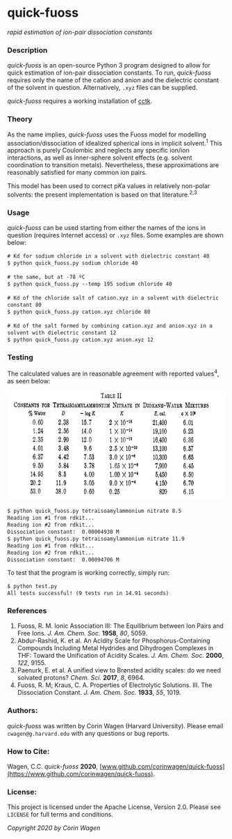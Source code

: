 # quick-fuoss

*rapid estimation of ion-pair dissociation constants*

### Description

*quick-fuoss* is an open-source Python 3 program designed to allow for quick estimation of ion-pair dissociation constants.
To run, *quick-fuoss* requires only the name of the cation and anion and the dielectric constant of the solvent in question.
Alternatively, `.xyz` files can be supplied.

*quick-fuoss* requires a working installation of [cctk](https://cctk.readthedocs.io/en/latest/).

### Theory

As the name implies, *quick-fuoss* uses the Fuoss model for modelling association/dissociation of idealized spherical ions in implicit solvent.<sup>1</sup>
This approach is purely Coulombic and neglects any specific ion/ion interactions, as well as inner-sphere solvent effects (e.g. solvent coordination to transition metals). 
Nevertheless, these approximations are reasonably satisfied for many common ion pairs.

This model has been used to correct p*K*a values in relatively non-polar solvents: the present implementation is based on that literature.<sup>2,3</sup>

### Usage

*quick-fuoss* can be used starting from either the names of the ions in question (requires Internet access) or `.xyz` files. Some examples are shown below:

```
# Kd for sodium chloride in a solvent with dielectric constant 40
$ python quick_fuoss.py sodium chloride 40

# the same, but at -78 ºC
$ python quick_fuoss.py --temp 195 sodium chloride 40

# Kd of the chloride salt of cation.xyz in a solvent with dielectric constant 80
$ python quick_fuoss.py cation.xyz chloride 80

# Kd of the salt formed by combining cation.xyz and anion.xyz in a solvent with dielectric constant 12
$ python quick_fuoss.py cation.xyz anion.xyz 12
```

### Testing

The calculated values are in reasonable agreement with reported values<sup>4</sup>, as seen below:

<img src="static/test_data.png" height=250>

```
$ python quick_fuoss.py tetraisoamylammonium nitrate 8.5
Reading ion #1 from rdkit...
Reading ion #2 from rdkit...
Dissociation constant:	0.00004930 M
$ python quick_fuoss.py tetraisoamylammonium nitrate 11.9
Reading ion #1 from rdkit...
Reading ion #2 from rdkit...
Dissociation constant:	0.00094706 M
```
To test that the program is working correctly, simply run:

```
$ python test.py
All tests successful! (9 tests run in 14.91 seconds)
```

### References

1. Fuoss, R. M. Ionic Association III: The Equilibrium between Ion Pairs and Free Ions. *J. Am. Chem. Soc.* **1958**, *80*, 5059.
2. Abdur-Rashid, K. et al. An Acidity Scale for Phosphorus-Containing Compounds Including Metal Hydrides and Dihydrogen Complexes in THF: Toward the Unification of Acidity Scales. *J. Am. Chem. Soc.* **2000**, *122*, 9155.
3. Paenurk, E. et al. A unified view to Brønsted acidity scales: do we need solvated protons? *Chem. Sci.* **2017**, *8*, 6964.
4. Fuoss, R. M; Kraus, C. A. Properties of Electrolytic Solutions. III. The Dissociation Constant. *J. Am. Chem. Soc.* **1933**, *55*, 1019.

### Authors:

*quick-fuoss* was written by Corin Wagen (Harvard University). Please email `cwagen@g.harvard.edu` with any questions or bug reports.

### How to Cite:

Wagen, C.C. *quick-fuoss* **2020**, [www.github.com/corinwagen/quick-fuoss](https://www.github.com/corinwagen/quick-fuoss).

### License:

This project is licensed under the Apache License, Version 2.0.  Please see `LICENSE` for full terms and conditions.


*Copyright 2020 by Corin Wagen*
